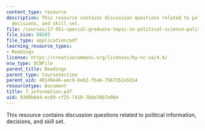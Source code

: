 ```yaml
---
content_type: resource
description: This resource contains discussion questions related to political information,
  decisions, and skill set.
file: /courses/17-951-special-graduate-topic-in-political-science-political-behavior-fall-2005/9300b044ec09cf2574107b0a76b7a9b4_7_information.pdf
file_size: 88265
file_type: application/pdf
learning_resource_types:
- Readings
license: https://creativecommons.org/licenses/by-nc-sa/4.0/
ocw_type: OCWFile
parent_title: Readings
parent_type: CourseSection
parent_uid: 40149e46-aec9-beb2-f5a6-7567352a5d14
resourcetype: Document
title: 7_information.pdf
uid: 9300b044-ec09-cf25-7410-7b0a76b7a9b4
---
```

This resource contains discussion questions related to political information, decisions, and skill set.